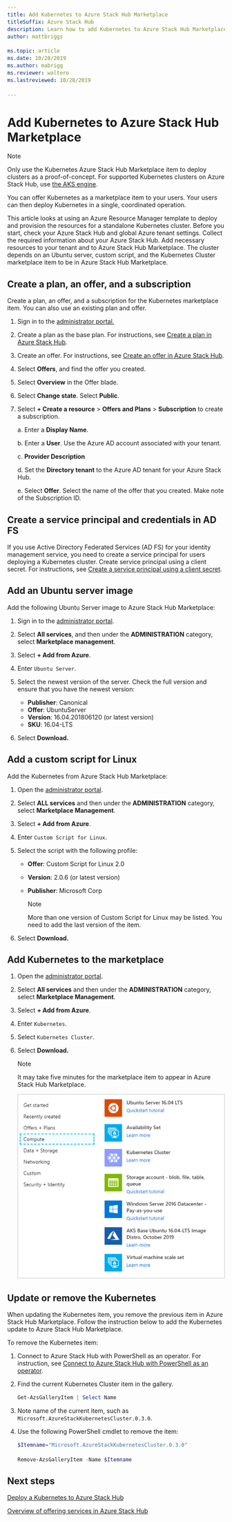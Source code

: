 ```yaml
---
title: Add Kubernetes to Azure Stack Hub Marketplace
titleSuffix: Azure Stack Hub
description: Learn how to add Kubernetes to Azure Stack Hub Marketplace.
author: mattbriggs

ms.topic: article
ms.date: 10/28/2019
ms.author: mabrigg
ms.reviewer: waltero
ms.lastreviewed: 10/28/2019

---
```


# Add Kubernetes to Azure Stack Hub Marketplace

> [!note]  
> Only use the Kubernetes Azure Stack Hub Marketplace item to deploy clusters as a proof-of-concept. For supported Kubernetes clusters on Azure Stack Hub, use [the AKS engine](azure-stack-aks-engine.md).

You can offer Kubernetes as a marketplace item to your users. Your users can then deploy Kubernetes in a single, coordinated operation.

This article looks at using an Azure Resource Manager template to deploy and provision the resources for a standalone Kubernetes cluster. Before you start, check your Azure Stack Hub and global Azure tenant settings. Collect the required information about your Azure Stack Hub. Add necessary resources to your tenant and to Azure Stack Hub Marketplace. The cluster depends on an Ubuntu server, custom script, and the Kubernetes Cluster marketplace item to be in Azure Stack Hub Marketplace.

## Create a plan, an offer, and a subscription

Create a plan, an offer, and a subscription for the Kubernetes marketplace item. You can also use an existing plan and offer.

1. Sign in to the [administrator portal.](https://adminportal.local.azurestack.external)

1. Create a plan as the base plan. For instructions, see [Create a plan in Azure Stack Hub](azure-stack-create-plan.md).

1. Create an offer. For instructions, see [Create an offer in Azure Stack Hub](azure-stack-create-offer.md).

1. Select **Offers**, and find the offer you created.

1. Select **Overview** in the Offer blade.

1. Select **Change state**. Select **Public**.

1. Select **+ Create a resource** > **Offers and Plans** > **Subscription** to create a subscription.

    a. Enter a **Display Name**.

    b. Enter a **User**. Use the Azure AD account associated with your tenant.

    c. **Provider Description**

    d. Set the **Directory tenant** to the Azure AD tenant for your Azure Stack Hub. 

    e. Select **Offer**. Select the name of the offer that you created. Make note of the Subscription ID.

## Create a service principal and credentials in AD FS

If you use Active Directory Federated Services (AD FS) for your identity management service, you need to create a service principal for users deploying a Kubernetes cluster. Create service principal using a client secret. For instructions, see [Create a service principal using a client secret](azure-stack-create-service-principals.md#create-a-service-principal-that-uses-client-secret-credentials).

## Add an Ubuntu server image

Add the following Ubuntu Server image to Azure Stack Hub Marketplace:

1. Sign in to the [administrator portal](https://adminportal.local.azurestack.external).

1. Select **All services**, and then under the **ADMINISTRATION** category, select **Marketplace management**.

1. Select **+ Add from Azure**.

1. Enter `Ubuntu Server`.

1. Select the newest version of the server. Check the full version and ensure that you have the newest version:
    - **Publisher**: Canonical
    - **Offer**: UbuntuServer
    - **Version**: 16.04.201806120 (or latest version)
    - **SKU**: 16.04-LTS

1. Select **Download.**

## Add a custom script for Linux

Add the Kubernetes from Azure Stack Hub Marketplace:

1. Open the [administrator portal](https://adminportal.local.azurestack.external).

1. Select **ALL services** and then under the **ADMINISTRATION** category, select **Marketplace Management**.

1. Select **+ Add from Azure**.

1. Enter `Custom Script for Linux`.

1. Select the script with the following profile:
   - **Offer**: Custom Script for Linux 2.0
   - **Version**: 2.0.6 (or latest version)
   - **Publisher**: Microsoft Corp

     > [!Note]  
     > More than one version of Custom Script for Linux may be listed. You need to add the last version of the item.

1. Select **Download.**

## Add Kubernetes to the marketplace

1. Open the [administrator portal](https://adminportal.local.azurestack.external).

1. Select **All services** and then under the **ADMINISTRATION** category, select **Marketplace Management**.

1. Select **+ Add from Azure**.

1. Enter `Kubernetes`.

1. Select `Kubernetes Cluster`.

1. Select **Download.**

    > [!note]  
    > It may take five minutes for the marketplace item to appear in Azure Stack Hub Marketplace.

    ![Kubernetes item in Azure Stack Hub Marketplace](../user/media/azure-stack-solution-template-kubernetes-deploy/marketplaceitem.png)

## Update or remove the Kubernetes

When updating the Kubernetes item, you remove the previous item in Azure Stack Hub Marketplace. Follow the instruction below to add the Kubernetes update to Azure Stack Hub Marketplace.

To remove the Kubernetes item:

1. Connect to Azure Stack Hub with PowerShell as an operator. For instruction, see [Connect to Azure Stack Hub with PowerShell as an operator](azure-stack-powershell-configure-admin.md).

2. Find the current Kubernetes Cluster item in the gallery.

    ```powershell  
    Get-AzsGalleryItem | Select Name
    ```
    
3. Note name of the current item, such as `Microsoft.AzureStackKubernetesCluster.0.3.0`.

4. Use the following PowerShell cmdlet to remove the item:

    ```powershell  
    $Itemname="Microsoft.AzureStackKubernetesCluster.0.3.0"

    Remove-AzsGalleryItem -Name $Itemname
    ```

## Next steps

[Deploy a Kubernetes to Azure Stack Hub](../user/azure-stack-solution-template-kubernetes-deploy.md)

[Overview of offering services in Azure Stack Hub](service-plan-offer-subscription-overview.md)
